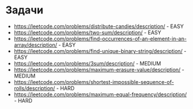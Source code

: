# Задачи

- https://leetcode.com/problems/distribute-candies/description/ - EASY
- https://leetcode.com/problems/two-sum/description/ - EASY
- https://leetcode.com/problems/find-occurrences-of-an-element-in-an-array/description/ - EASY
- https://leetcode.com/problems/find-unique-binary-string/description/ - EASY
- https://leetcode.com/problems/3sum/description/ - MEDIUM
- https://leetcode.com/problems/maximum-erasure-value/description/ - MEDIUM
- https://leetcode.com/problems/shortest-impossible-sequence-of-rolls/description/ - HARD
- https://leetcode.com/problems/maximum-equal-frequency/description/ - HARD
